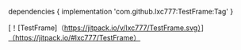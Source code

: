 dependencies {
	        implementation 'com.github.lxc777:TestFrame:Tag'
	}
	
[！[TestFrame]（https://jitpack.io/v/lxc777/TestFrame.svg）]（https://jitpack.io/#lxc777/TestFrame）



